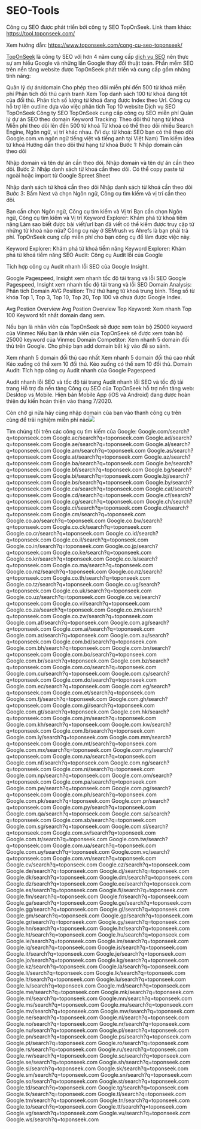 # SEO-Tools

Công cụ SEO được phát triển bởi công ty SEO TopOnSeek.
Link tham khảo: https://tool.toponseek.com/

Xem hướng dẫn: https://www.toponseek.com/cong-cu-seo-toponseek/


[TopOnSeek](https://www.toponseek.com/) là công ty SEO với hơn 4 năm cung cấp [dịch vụ SEO](https://www.toponseek.com/dich-vu-seo/) nên thực sự am hiểu Google và những lần Google thay đổi thuật toán. Phần mềm SEO trên nền tảng website được TopOnSeek phát triển và cung cấp gồm những tính năng:

Quản lý dự án/domain
Cho phép theo dõi miễn phí đến 500 từ khoá miễn phí
Phân tích đối thủ cạnh tranh
Xem Top danh sách 100 từ khoá đang tốt của đối thủ.
Phân tích số lượng từ khoá đang được Index theo Url.
Công cụ hỗ trợ lên outline dựa vào việc phân tích Top 10 website
Dịch vụ SEO TopOnSeek
Công ty SEO TopOnSeek cung cấp công cụ SEO miễn phí
Quản lý dự án SEO theo domain
Keyword Tracking: Theo dõi thứ hạng từ khoá
Miễn phí theo dõi lên đến 500 từ khoá
Từ khoá có thể theo dõi nhiều Search Engine, Ngôn ngữ, vị trí khác nhau. (Ví dụ: từ khoá: SEO bạn có thể theo dõi Google.com.vn ngôn ngữ tiếng việt và tiếng anh tại Việt Nam)
Tìm kiếm idea từ khoá
Hướng dẫn theo dõi thứ hạng từ khoá
Bước 1: Nhập domain cần theo dõi

Nhập domain và tên dự án cần theo dõi.
Nhập domain và tên dự án cần theo dõi.
Bước 2: Nhập danh sách từ khoá cần theo dõi. Có thể copy paste từ ngoài hoặc import từ Google Spreet Sheet

Nhập danh sách từ khoá cần theo dõi
Nhập danh sách từ khoá cần theo dõi
Bước 3: Bấm Next và chọn Ngôn ngữ, Công cụ tìm kiếm và vị trí cần theo dõi.

Bạn cần chọn Ngôn ngữ, Công cụ tìm kiếm và Vị trí
Bạn cần chọn Ngôn ngữ, Công cụ tìm kiếm và Vị trí
Keyword Explorer: Khám phá từ khoá tiềm năng
Làm sao biết được bài viết/url bạn đã viết có thể kiếm được truy cập từ những từ khoá nào nữa? Công cụ này ở SEMrush vs Ahrefs là bạn phải trả phí. TopOnSeek cung cấp miễn phí cho bạn công cụ để làm được việc này.

Keyword Explorer: Khám phá từ khoá tiềm năng
Keyword Explorer: Khám phá từ khoá tiềm năng
SEO Audit: Công cụ Audit lỗi của Google

Tích hợp công cụ Audit nhanh lỗi SEO của Google Insight.

Google Pagespeed, Insight xem nhanh tốc độ tải trang và lỗi SEO
Google Pagespeed, Insight xem nhanh tốc độ tải trang và lỗi SEO
Domain Analysis: Phân tích Domain
AVG Position: Thứ thứ hạng từ khoá trung bình. Tổng số từ khóa Top 1, Top 3, Top 10, Top 20, Top 100 và chưa được Google Index.

Avg Postion Overview
Avg Postion Overview
Top Keyword: Xem nhanh Top 100 Keyword tốt nhất domain đang xem.

Nếu bạn là nhân viên của TopOnSeek sẽ được xem toàn bộ 25000 keyword của Vinmec
Nếu bạn là nhân viên của TopOnSeek sẽ được xem toàn bộ 25000 keyword của Vinmec
Domain Competitor: Xem nhanh 5 domain đối thủ trên Google. Cho phép bạn add domain bất kỳ vào để so sánh.

Xem nhanh 5 domain đối thủ cao nhất
Xem nhanh 5 domain đối thủ cao nhất
Kéo xuống có thể xem 10 đối thủ.
Kéo xuống có thể xem 10 đối thủ.
Domain Audit: Tích hợp công cụ Audit nhanh của Google Pagespeed

Audit nhanh lỗi SEO và tốc độ tải trang
Audit nhanh lỗi SEO và tốc độ tải trang
Hỗ trợ đa nền tảng
Công cụ SEO của TopOnSeek hỗ trợ nền tảng web: Desktop vs Mobile. Hiện bản Mobile App (iOS và Android) đang được hoàn thiện dự kiến hoàn thiện vào tháng 7/2020.

Còn chờ gì nữa hãy cùng nhập domain của bạn vào thanh công cụ trên cùng để trải nghiệm miễn phí nào![]([url](url))

Tìm chúng tôi trên các công cụ tìm kiếm của Google:
Google.com/search?q=toponseek.com
Google.ac/search?q=toponseek.com
Google.ad/search?q=toponseek.com
Google.ae/search?q=toponseek.com
Google.al/search?q=toponseek.com
Google.am/search?q=toponseek.com
Google.as/search?q=toponseek.com
Google.at/search?q=toponseek.com
Google.az/search?q=toponseek.com
Google.ba/search?q=toponseek.com
Google.be/search?q=toponseek.com
Google.bf/search?q=toponseek.com
Google.bg/search?q=toponseek.com
Google.bi/search?q=toponseek.com
Google.bj/search?q=toponseek.com
Google.bs/search?q=toponseek.com
Google.by/search?q=toponseek.com
Google.ca/search?q=toponseek.com
Google.cat/search?q=toponseek.com
Google.cd/search?q=toponseek.com
Google.cf/search?q=toponseek.com
Google.cg/search?q=toponseek.com
Google.ch/search?q=toponseek.com
Google.ci/search?q=toponseek.com
Google.cl/search?q=toponseek.com
Google.cm/search?q=toponseek.com
Google.co.ao/search?q=toponseek.com
Google.co.bw/search?q=toponseek.com
Google.co.ck/search?q=toponseek.com
Google.co.cr/search?q=toponseek.com
Google.co.id/search?q=toponseek.com
Google.co.il/search?q=toponseek.com
Google.co.in/search?q=toponseek.com
Google.co.jp/search?q=toponseek.com
Google.co.ke/search?q=toponseek.com
Google.co.kr/search?q=toponseek.com
Google.co.ls/search?q=toponseek.com
Google.co.ma/search?q=toponseek.com
Google.co.mz/search?q=toponseek.com
Google.co.nz/search?q=toponseek.com
Google.co.th/search?q=toponseek.com
Google.co.tz/search?q=toponseek.com
Google.co.ug/search?q=toponseek.com
Google.co.uk/search?q=toponseek.com
Google.co.uz/search?q=toponseek.com
Google.co.ve/search?q=toponseek.com
Google.co.vi/search?q=toponseek.com
Google.co.za/search?q=toponseek.com
Google.co.zm/search?q=toponseek.com
Google.co.zw/search?q=toponseek.com
Google.com.af/search?q=toponseek.com
Google.com.ag/search?q=toponseek.com
Google.com.ai/search?q=toponseek.com
Google.com.ar/search?q=toponseek.com
Google.com.au/search?q=toponseek.com
Google.com.bd/search?q=toponseek.com
Google.com.bh/search?q=toponseek.com
Google.com.bn/search?q=toponseek.com
Google.com.bo/search?q=toponseek.com
Google.com.br/search?q=toponseek.com
Google.com.bz/search?q=toponseek.com
Google.com.co/search?q=toponseek.com
Google.com.cu/search?q=toponseek.com
Google.com.cy/search?q=toponseek.com
Google.com.do/search?q=toponseek.com
Google.com.ec/search?q=toponseek.com
Google.com.eg/search?q=toponseek.com
Google.com.et/search?q=toponseek.com
Google.com.fj/search?q=toponseek.com
Google.com.gh/search?q=toponseek.com
Google.com.gi/search?q=toponseek.com
Google.com.gt/search?q=toponseek.com
Google.com.hk/search?q=toponseek.com
Google.com.jm/search?q=toponseek.com
Google.com.kh/search?q=toponseek.com
Google.com.kw/search?q=toponseek.com
Google.com.lb/search?q=toponseek.com
Google.com.ly/search?q=toponseek.com
Google.com.mm/search?q=toponseek.com
Google.com.mt/search?q=toponseek.com
Google.com.mx/search?q=toponseek.com
Google.com.my/search?q=toponseek.com
Google.com.na/search?q=toponseek.com
Google.com.nf/search?q=toponseek.com
Google.com.ng/search?q=toponseek.com
Google.com.ni/search?q=toponseek.com
Google.com.np/search?q=toponseek.com
Google.com.om/search?q=toponseek.com
Google.com.pa/search?q=toponseek.com
Google.com.pe/search?q=toponseek.com
Google.com.pg/search?q=toponseek.com
Google.com.ph/search?q=toponseek.com
Google.com.pk/search?q=toponseek.com
Google.com.pr/search?q=toponseek.com
Google.com.py/search?q=toponseek.com
Google.com.qa/search?q=toponseek.com
Google.com.sa/search?q=toponseek.com
Google.com.sb/search?q=toponseek.com
Google.com.sg/search?q=toponseek.com
Google.com.sl/search?q=toponseek.com
Google.com.sv/search?q=toponseek.com
Google.com.tr/search?q=toponseek.com
Google.com.tw/search?q=toponseek.com
Google.com.ua/search?q=toponseek.com
Google.com.uy/search?q=toponseek.com
Google.com.vc/search?q=toponseek.com
Google.com.vn/search?q=toponseek.com
Google.cv/search?q=toponseek.com
Google.cz/search?q=toponseek.com
Google.de/search?q=toponseek.com
Google.dj/search?q=toponseek.com
Google.dk/search?q=toponseek.com
Google.dm/search?q=toponseek.com
Google.dz/search?q=toponseek.com
Google.ee/search?q=toponseek.com
Google.es/search?q=toponseek.com
Google.fi/search?q=toponseek.com
Google.fm/search?q=toponseek.com
Google.fr/search?q=toponseek.com
Google.ga/search?q=toponseek.com
Google.ge/search?q=toponseek.com
Google.gg/search?q=toponseek.com
Google.gl/search?q=toponseek.com
Google.gm/search?q=toponseek.com
Google.gp/search?q=toponseek.com
Google.gr/search?q=toponseek.com
Google.gy/search?q=toponseek.com
Google.hn/search?q=toponseek.com
Google.hr/search?q=toponseek.com
Google.ht/search?q=toponseek.com
Google.hu/search?q=toponseek.com
Google.ie/search?q=toponseek.com
Google.im/search?q=toponseek.com
Google.iq/search?q=toponseek.com
Google.is/search?q=toponseek.com
Google.it/search?q=toponseek.com
Google.je/search?q=toponseek.com
Google.jo/search?q=toponseek.com
Google.kg/search?q=toponseek.com
Google.kz/search?q=toponseek.com
Google.la/search?q=toponseek.com
Google.li/search?q=toponseek.com
Google.lk/search?q=toponseek.com
Google.lt/search?q=toponseek.com
Google.lu/search?q=toponseek.com
Google.lv/search?q=toponseek.com
Google.md/search?q=toponseek.com
Google.me/search?q=toponseek.com
Google.mk/search?q=toponseek.com
Google.ml/search?q=toponseek.com
Google.mn/search?q=toponseek.com
Google.ms/search?q=toponseek.com
Google.mu/search?q=toponseek.com
Google.mv/search?q=toponseek.com
Google.mw/search?q=toponseek.com
Google.ne/search?q=toponseek.com
Google.nl/search?q=toponseek.com
Google.no/search?q=toponseek.com
Google.nr/search?q=toponseek.com
Google.nu/search?q=toponseek.com
Google.pl/search?q=toponseek.com
Google.pn/search?q=toponseek.com
Google.ps/search?q=toponseek.com
Google.pt/search?q=toponseek.com
Google.ro/search?q=toponseek.com
Google.rs/search?q=toponseek.com
Google.ru/search?q=toponseek.com
Google.rw/search?q=toponseek.com
Google.sc/search?q=toponseek.com
Google.se/search?q=toponseek.com
Google.sh/search?q=toponseek.com
Google.si/search?q=toponseek.com
Google.sk/search?q=toponseek.com
Google.sm/search?q=toponseek.com
Google.sn/search?q=toponseek.com
Google.so/search?q=toponseek.com
Google.st/search?q=toponseek.com
Google.td/search?q=toponseek.com
Google.tg/search?q=toponseek.com
Google.tk/search?q=toponseek.com
Google.tl/search?q=toponseek.com
Google.tm/search?q=toponseek.com
Google.tn/search?q=toponseek.com
Google.to/search?q=toponseek.com
Google.tt/search?q=toponseek.com
Google.vg/search?q=toponseek.com
Google.vu/search?q=toponseek.com
Google.ws/search?q=toponseek.com

